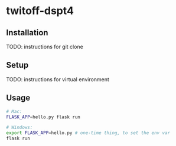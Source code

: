 # twitoff-dspt4

## Installation

TODO: instructions for git clone

## Setup

TODO: instructions for virtual environment


## Usage

```sh
# Mac:
FLASK_APP=hello.py flask run

# Windows:
export FLASK_APP=hello.py # one-time thing, to set the env var
flask run
```
